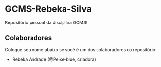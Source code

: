 # GCMS-Rebeka-Silva

Repositório pessoal da disciplina GCMS!

## Colaboradores

Coloque seu nome abaixo se você é um dos colaboradores do repositório:

* Rebeka Andrade (@Peixe-blue, criadora)
